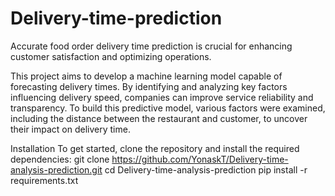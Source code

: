 # Delivery-time-prediction
Accurate food order delivery time prediction is crucial for enhancing customer satisfaction and optimizing operations.

This project aims to develop a machine learning model capable of forecasting delivery times. By identifying and analyzing key factors influencing delivery speed, companies can improve service reliability and transparency. To build this predictive model, various factors were examined, including the distance between the restaurant and customer, to uncover their impact on delivery time.



Installation
To get started, clone the repository and install the required dependencies:
git clone https://github.com/YonaskT/Delivery-time-analysis-prediction.git
cd Delivery-time-analysis-prediction
pip install -r requirements.txt
